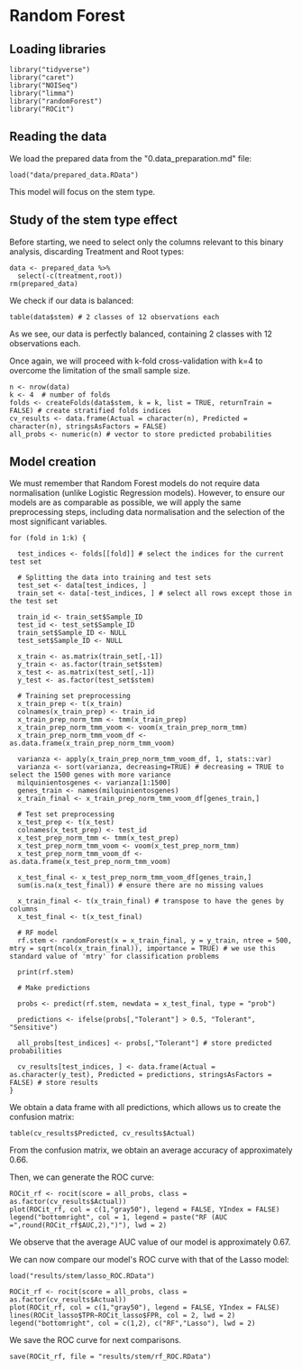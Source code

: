 # Random Forest

## Loading libraries

```
library("tidyverse")
library("caret")
library("NOISeq")
library("limma")
library("randomForest")
library("ROCit")
```

## Reading the data

We load the prepared data from the "0.data_preparation.md" file:

```
load("data/prepared_data.RData")
```

This model will focus on the stem type.

## Study of the stem type effect

Before starting, we need to select only the columns relevant to this binary analysis, discarding Treatment and Root types:

```
data <- prepared_data %>%
  select(-c(treatment,root))
rm(prepared_data)
```

We check if our data is balanced:

```
table(data$stem) # 2 classes of 12 observations each
```

As we see, our data is perfectly balanced, containing 2 classes with 12 observations each. 

Once again, we will proceed with k-fold cross-validation with k=4 to overcome the limitation of the small sample size.

```
n <- nrow(data)
k <- 4  # number of folds
folds <- createFolds(data$stem, k = k, list = TRUE, returnTrain = FALSE) # create stratified folds indices
cv_results <- data.frame(Actual = character(n), Predicted = character(n), stringsAsFactors = FALSE)
all_probs <- numeric(n) # vector to store predicted probabilities
```

## Model creation

We must remember that Random Forest models do not require data normalisation (unlike Logistic Regression models). However, to ensure our models are as comparable as possible, we will apply the same preprocessing steps, including data normalisation and the selection of the most significant variables.

```
for (fold in 1:k) {

  test_indices <- folds[[fold]] # select the indices for the current test set
  
  # Splitting the data into training and test sets
  test_set <- data[test_indices, ]
  train_set <- data[-test_indices, ] # select all rows except those in the test set

  train_id <- train_set$Sample_ID
  test_id <- test_set$Sample_ID
  train_set$Sample_ID <- NULL
  test_set$Sample_ID <- NULL
  
  x_train <- as.matrix(train_set[,-1])
  y_train <- as.factor(train_set$stem)
  x_test <- as.matrix(test_set[,-1])
  y_test <- as.factor(test_set$stem)
  
  # Training set preprocessing
  x_train_prep <- t(x_train)
  colnames(x_train_prep) <- train_id
  x_train_prep_norm_tmm <- tmm(x_train_prep)
  x_train_prep_norm_tmm_voom <- voom(x_train_prep_norm_tmm)
  x_train_prep_norm_tmm_voom_df <- as.data.frame(x_train_prep_norm_tmm_voom)
  
  varianza <- apply(x_train_prep_norm_tmm_voom_df, 1, stats::var)
  varianza <- sort(varianza, decreasing=TRUE) # decreasing = TRUE to select the 1500 genes with more variance
  milquinientosgenes <- varianza[1:1500]
  genes_train <- names(milquinientosgenes)
  x_train_final <- x_train_prep_norm_tmm_voom_df[genes_train,]
  
  # Test set preprocessing
  x_test_prep <- t(x_test)
  colnames(x_test_prep) <- test_id
  x_test_prep_norm_tmm <- tmm(x_test_prep)
  x_test_prep_norm_tmm_voom <- voom(x_test_prep_norm_tmm)
  x_test_prep_norm_tmm_voom_df <- as.data.frame(x_test_prep_norm_tmm_voom)
  
  x_test_final <- x_test_prep_norm_tmm_voom_df[genes_train,]
  sum(is.na(x_test_final)) # ensure there are no missing values
  
  x_train_final <- t(x_train_final) # transpose to have the genes by columns
  x_test_final <- t(x_test_final)
  
  # RF model
  rf.stem <- randomForest(x = x_train_final, y = y_train, ntree = 500, mtry = sqrt(ncol(x_train_final)), importance = TRUE) # we use this standard value of 'mtry' for classification problems
                             
  print(rf.stem)
  
  # Make predictions
  
  probs <- predict(rf.stem, newdata = x_test_final, type = "prob")
  
  predictions <- ifelse(probs[,"Tolerant"] > 0.5, "Tolerant", "Sensitive")

  all_probs[test_indices] <- probs[,"Tolerant"] # store predicted probabilities
  
  cv_results[test_indices, ] <- data.frame(Actual = as.character(y_test), Predicted = predictions, stringsAsFactors = FALSE) # store results
}
```

We obtain a data frame with all predictions, which allows us to create the confusion matrix:

```
table(cv_results$Predicted, cv_results$Actual)
```

From the confusion matrix, we obtain an average accuracy of approximately 0.66.

Then, we can generate the ROC curve:

```
ROCit_rf <- rocit(score = all_probs, class = as.factor(cv_results$Actual))
plot(ROCit_rf, col = c(1,"gray50"), legend = FALSE, YIndex = FALSE)
legend("bottomright", col = 1, legend = paste("RF (AUC =",round(ROCit_rf$AUC,2),")"), lwd = 2)
```

We observe that the average AUC value of our model is approximately 0.67.

We can now compare our model's ROC curve with that of the Lasso model:

```
load("results/stem/lasso_ROC.RData")

ROCit_rf <- rocit(score = all_probs, class = as.factor(cv_results$Actual))
plot(ROCit_rf, col = c(1,"gray50"), legend = FALSE, YIndex = FALSE)
lines(ROCit_lasso$TPR~ROCit_lasso$FPR, col = 2, lwd = 2)
legend("bottomright", col = c(1,2), c("RF","Lasso"), lwd = 2)
```

We save the ROC curve for next comparisons.

```
save(ROCit_rf, file = "results/stem/rf_ROC.RData")
```
